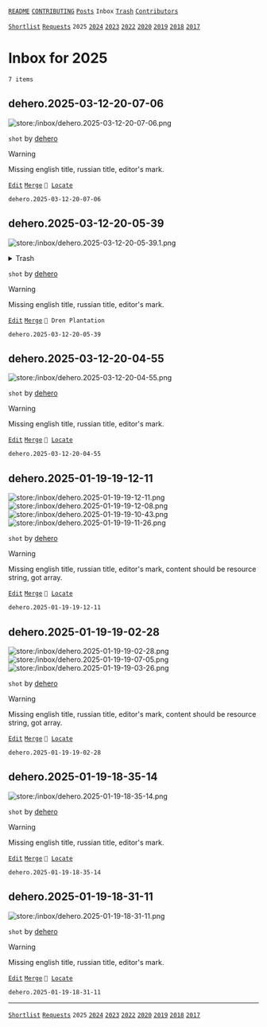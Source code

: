 [`README`](../../README.md) [`CONTRIBUTING`](../../CONTRIBUTING.md) [`Posts`](../posts/index.md) `Inbox` [`Trash`](../trash/index.md) [`Contributors`](../contributors.md)

[`Shortlist`](shortlist.md) [`Requests`](requests.md) `2025` [`2024`](2024.md) [`2023`](2023.md) [`2022`](2022.md) [`2020`](2020.md) [`2019`](2019.md) [`2018`](2018.md) [`2017`](2017.md)

# Inbox for 2025

`7 items`

## <span id="dehero.2025-03-12-20-07-06">dehero.2025-03-12-20-07-06</span>

![store:/inbox/dehero.2025-03-12-20-07-06.png](../../assets/previews/inbox/dehero.2025-03-12-20-07-06.avif "dehero.2025-03-12-20-07-06")

`shot` by [dehero](../contributors.md#dehero)

> [!WARNING]
> Missing english title, russian title, editor's mark.

[`Edit`](https://github.com/dehero/mwscr/issues/new?labels=post-editing&amp;template=post-editing.yml&amp;title=dehero.2025-03-12-20-07-06&amp;postContent=store%3A%2Finbox%2Fdehero.2025-03-12-20-07-06.png&amp;postTitle=&amp;postTitleRu=&amp;postAuthor=dehero&amp;postType=shot&amp;postEngine=&amp;postAddon=&amp;postTags=&amp;postLocation=&amp;postMark=&amp;postViolation=&amp;postTrash=&amp;postRequest=) [`Merge`](https://github.com/dehero/mwscr/issues/new?labels=post-merging&amp;template=post-merging.yml&amp;title=dehero.2025-03-12-20-07-06&amp;mergeWithIds=) <code>📍 [Locate](https://github.com/dehero/mwscr/issues/new?labels=post-location&template=post-location.yml&title=dehero.2025-03-12-20-07-06&postLocation=)</code>

```
dehero.2025-03-12-20-07-06
```

## <span id="dehero.2025-03-12-20-05-39">dehero.2025-03-12-20-05-39</span>

![store:/inbox/dehero.2025-03-12-20-05-39.1.png](../../assets/previews/inbox/dehero.2025-03-12-20-05-39.1.avif "dehero.2025-03-12-20-05-39.1")

<details>
<summary>Trash</summary>

![store:/inbox/dehero.2025-03-12-20-05-39.png](../../assets/previews/inbox/dehero.2025-03-12-20-05-39.avif "dehero.2025-03-12-20-05-39")
</details>

`shot` by [dehero](../contributors.md#dehero)

> [!WARNING]
> Missing english title, russian title, editor's mark.

[`Edit`](https://github.com/dehero/mwscr/issues/new?labels=post-editing&amp;template=post-editing.yml&amp;title=dehero.2025-03-12-20-05-39&amp;postContent=store%3A%2Finbox%2Fdehero.2025-03-12-20-05-39.1.png&amp;postTitle=&amp;postTitleRu=&amp;postAuthor=dehero&amp;postType=shot&amp;postEngine=&amp;postAddon=&amp;postTags=&amp;postLocation=Dren+Plantation&amp;postMark=&amp;postViolation=&amp;postTrash=store%3A%2Finbox%2Fdehero.2025-03-12-20-05-39.png&amp;postRequest=) [`Merge`](https://github.com/dehero/mwscr/issues/new?labels=post-merging&amp;template=post-merging.yml&amp;title=dehero.2025-03-12-20-05-39&amp;mergeWithIds=) `📍 Dren Plantation`

```
dehero.2025-03-12-20-05-39
```

## <span id="dehero.2025-03-12-20-04-55">dehero.2025-03-12-20-04-55</span>

![store:/inbox/dehero.2025-03-12-20-04-55.png](../../assets/previews/inbox/dehero.2025-03-12-20-04-55.avif "dehero.2025-03-12-20-04-55")

`shot` by [dehero](../contributors.md#dehero)

> [!WARNING]
> Missing english title, russian title, editor's mark.

[`Edit`](https://github.com/dehero/mwscr/issues/new?labels=post-editing&amp;template=post-editing.yml&amp;title=dehero.2025-03-12-20-04-55&amp;postContent=store%3A%2Finbox%2Fdehero.2025-03-12-20-04-55.png&amp;postTitle=&amp;postTitleRu=&amp;postAuthor=dehero&amp;postType=shot&amp;postEngine=&amp;postAddon=&amp;postTags=&amp;postLocation=&amp;postMark=&amp;postViolation=&amp;postTrash=&amp;postRequest=) [`Merge`](https://github.com/dehero/mwscr/issues/new?labels=post-merging&amp;template=post-merging.yml&amp;title=dehero.2025-03-12-20-04-55&amp;mergeWithIds=) <code>📍 [Locate](https://github.com/dehero/mwscr/issues/new?labels=post-location&template=post-location.yml&title=dehero.2025-03-12-20-04-55&postLocation=)</code>

```
dehero.2025-03-12-20-04-55
```

## <span id="dehero.2025-01-19-19-12-11">dehero.2025-01-19-19-12-11</span>

![store:/inbox/dehero.2025-01-19-19-12-11.png](../../assets/previews/inbox/dehero.2025-01-19-19-12-11.avif "dehero.2025-01-19-19-12-11")
![store:/inbox/dehero.2025-01-19-19-12-08.png](../../assets/previews/inbox/dehero.2025-01-19-19-12-08.avif "dehero.2025-01-19-19-12-08")
![store:/inbox/dehero.2025-01-19-19-10-43.png](../../assets/previews/inbox/dehero.2025-01-19-19-10-43.avif "dehero.2025-01-19-19-10-43")
![store:/inbox/dehero.2025-01-19-19-11-26.png](../../assets/previews/inbox/dehero.2025-01-19-19-11-26.avif "dehero.2025-01-19-19-11-26")

`shot` by [dehero](../contributors.md#dehero)

> [!WARNING]
> Missing english title, russian title, editor's mark, content should be resource string, got array.

[`Edit`](https://github.com/dehero/mwscr/issues/new?labels=post-editing&amp;template=post-editing.yml&amp;title=dehero.2025-01-19-19-12-11&amp;postContent=store%3A%2Finbox%2Fdehero.2025-01-19-19-12-11.png%0Astore%3A%2Finbox%2Fdehero.2025-01-19-19-12-08.png%0Astore%3A%2Finbox%2Fdehero.2025-01-19-19-10-43.png%0Astore%3A%2Finbox%2Fdehero.2025-01-19-19-11-26.png&amp;postTitle=&amp;postTitleRu=&amp;postAuthor=dehero&amp;postType=shot&amp;postEngine=&amp;postAddon=&amp;postTags=&amp;postLocation=&amp;postMark=&amp;postViolation=&amp;postTrash=&amp;postRequest=) [`Merge`](https://github.com/dehero/mwscr/issues/new?labels=post-merging&amp;template=post-merging.yml&amp;title=dehero.2025-01-19-19-12-11&amp;mergeWithIds=) <code>📍 [Locate](https://github.com/dehero/mwscr/issues/new?labels=post-location&template=post-location.yml&title=dehero.2025-01-19-19-12-11&postLocation=)</code>

```
dehero.2025-01-19-19-12-11
```

## <span id="dehero.2025-01-19-19-02-28">dehero.2025-01-19-19-02-28</span>

![store:/inbox/dehero.2025-01-19-19-02-28.png](../../assets/previews/inbox/dehero.2025-01-19-19-02-28.avif "dehero.2025-01-19-19-02-28")
![store:/inbox/dehero.2025-01-19-19-07-05.png](../../assets/previews/inbox/dehero.2025-01-19-19-07-05.avif "dehero.2025-01-19-19-07-05")
![store:/inbox/dehero.2025-01-19-19-03-26.png](../../assets/previews/inbox/dehero.2025-01-19-19-03-26.avif "dehero.2025-01-19-19-03-26")

`shot` by [dehero](../contributors.md#dehero)

> [!WARNING]
> Missing english title, russian title, editor's mark, content should be resource string, got array.

[`Edit`](https://github.com/dehero/mwscr/issues/new?labels=post-editing&amp;template=post-editing.yml&amp;title=dehero.2025-01-19-19-02-28&amp;postContent=store%3A%2Finbox%2Fdehero.2025-01-19-19-02-28.png%0Astore%3A%2Finbox%2Fdehero.2025-01-19-19-07-05.png%0Astore%3A%2Finbox%2Fdehero.2025-01-19-19-03-26.png&amp;postTitle=&amp;postTitleRu=&amp;postAuthor=dehero&amp;postType=shot&amp;postEngine=&amp;postAddon=&amp;postTags=&amp;postLocation=&amp;postMark=&amp;postViolation=&amp;postTrash=&amp;postRequest=) [`Merge`](https://github.com/dehero/mwscr/issues/new?labels=post-merging&amp;template=post-merging.yml&amp;title=dehero.2025-01-19-19-02-28&amp;mergeWithIds=) <code>📍 [Locate](https://github.com/dehero/mwscr/issues/new?labels=post-location&template=post-location.yml&title=dehero.2025-01-19-19-02-28&postLocation=)</code>

```
dehero.2025-01-19-19-02-28
```

## <span id="dehero.2025-01-19-18-35-14">dehero.2025-01-19-18-35-14</span>

![store:/inbox/dehero.2025-01-19-18-35-14.png](../../assets/previews/inbox/dehero.2025-01-19-18-35-14.avif "dehero.2025-01-19-18-35-14")

`shot` by [dehero](../contributors.md#dehero)

> [!WARNING]
> Missing english title, russian title, editor's mark.

[`Edit`](https://github.com/dehero/mwscr/issues/new?labels=post-editing&amp;template=post-editing.yml&amp;title=dehero.2025-01-19-18-35-14&amp;postContent=store%3A%2Finbox%2Fdehero.2025-01-19-18-35-14.png&amp;postTitle=&amp;postTitleRu=&amp;postAuthor=dehero&amp;postType=shot&amp;postEngine=&amp;postAddon=&amp;postTags=&amp;postLocation=&amp;postMark=&amp;postViolation=&amp;postTrash=&amp;postRequest=) [`Merge`](https://github.com/dehero/mwscr/issues/new?labels=post-merging&amp;template=post-merging.yml&amp;title=dehero.2025-01-19-18-35-14&amp;mergeWithIds=) <code>📍 [Locate](https://github.com/dehero/mwscr/issues/new?labels=post-location&template=post-location.yml&title=dehero.2025-01-19-18-35-14&postLocation=)</code>

```
dehero.2025-01-19-18-35-14
```

## <span id="dehero.2025-01-19-18-31-11">dehero.2025-01-19-18-31-11</span>

![store:/inbox/dehero.2025-01-19-18-31-11.png](../../assets/previews/inbox/dehero.2025-01-19-18-31-11.avif "dehero.2025-01-19-18-31-11")

`shot` by [dehero](../contributors.md#dehero)

> [!WARNING]
> Missing english title, russian title, editor's mark.

[`Edit`](https://github.com/dehero/mwscr/issues/new?labels=post-editing&amp;template=post-editing.yml&amp;title=dehero.2025-01-19-18-31-11&amp;postContent=store%3A%2Finbox%2Fdehero.2025-01-19-18-31-11.png&amp;postTitle=&amp;postTitleRu=&amp;postAuthor=dehero&amp;postType=shot&amp;postEngine=&amp;postAddon=&amp;postTags=&amp;postLocation=&amp;postMark=&amp;postViolation=&amp;postTrash=&amp;postRequest=) [`Merge`](https://github.com/dehero/mwscr/issues/new?labels=post-merging&amp;template=post-merging.yml&amp;title=dehero.2025-01-19-18-31-11&amp;mergeWithIds=) <code>📍 [Locate](https://github.com/dehero/mwscr/issues/new?labels=post-location&template=post-location.yml&title=dehero.2025-01-19-18-31-11&postLocation=)</code>

```
dehero.2025-01-19-18-31-11
```

---

[`Shortlist`](shortlist.md) [`Requests`](requests.md) `2025` [`2024`](2024.md) [`2023`](2023.md) [`2022`](2022.md) [`2020`](2020.md) [`2019`](2019.md) [`2018`](2018.md) [`2017`](2017.md)
